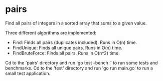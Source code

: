 # pairs
Find all pairs of integers in a sorted array that sums to a given value.

Three different algorithms are implemented:

* Find: Finds all pairs (duplicates included). Runs in O(n) time.
* FindUnique: Finds all unique pairs. Runs in O(n) time.
* FindBruteForce: Finds all pairs. Runs in O(n^2) time.

Cd to the 'pairs' directory and run 'go test -bench .' to run some tests and benchmarks. Cd to the 'test' directory and run 'go run main.go' to run a small test application.
